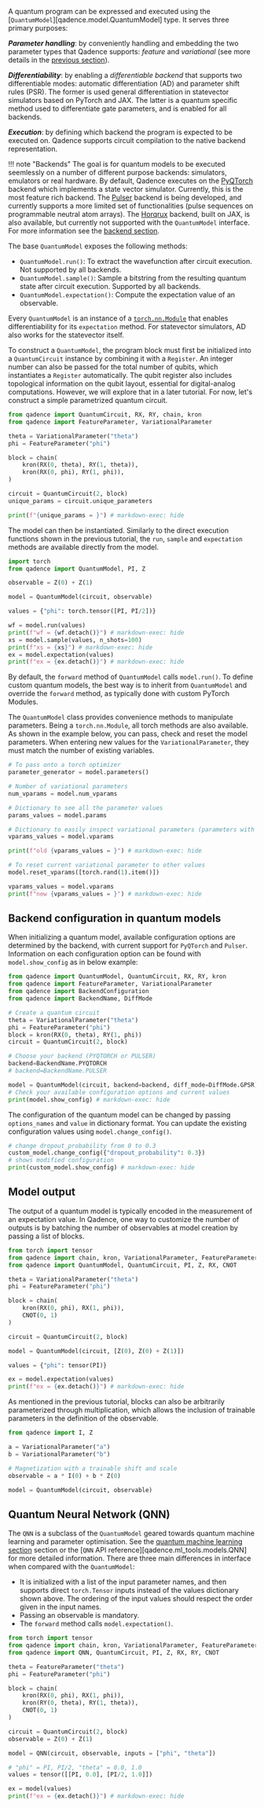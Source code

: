 A quantum program can be expressed and executed using the [`QuantumModel`][qadence.model.QuantumModel] type.
It serves three primary purposes:

_**Parameter handling**_: by conveniently handling and embedding the two parameter types that Qadence supports:
*feature* and *variational* (see more details in the [previous section](parameters.md)).

_**Differentiability**_: by enabling a *differentiable backend* that supports two differentiable modes: automatic differentiation (AD) and parameter shift rules (PSR). The former is used general differentiation in statevector simulators based on PyTorch and JAX. The latter is a quantum specific method used to differentiate gate parameters, and is enabled for all backends.

_**Execution**_: by defining which backend the program is expected to be executed on. Qadence supports circuit compilation to the native backend representation.

!!! note "Backends"
    The goal is for quantum models to be executed seemlessly on a number of different purpose backends: simulators, emulators or real hardware.
    By default, Qadence executes on the [PyQTorch](https://github.com/pasqal-io/PyQ) backend which implements a state vector simulator. Currently, this is the most feature rich backend. The [Pulser](https://pulser.readthedocs.io/en/stable/)
    backend is being developed, and currently supports a more limited set of functionalities (pulse sequences on programmable neutral atom arrays). The [Horqrux](https://github.com/pasqal-io/horqrux/) backend, built on JAX, is also available, but currently not supported with the `QuantumModel` interface. For more information see the [backend section](backends.md).

The base `QuantumModel` exposes the following methods:

* `QuantumModel.run()`: To extract the wavefunction after circuit execution. Not supported by all backends.
* `QuantumModel.sample()`: Sample a bitstring from the resulting quantum state after circuit execution. Supported by all backends.
* `QuantumModel.expectation()`: Compute the expectation value of an observable.

Every `QuantumModel` is an instance of a [`torch.nn.Module`](https://pytorch.org/docs/stable/generated/torch.nn.Module.html) that enables differentiability for its `expectation` method. For statevector simulators, AD also works for the statevector itself.

To construct a `QuantumModel`, the program block must first be initialized into a `QuantumCircuit` instance by combining it with a `Register`. An integer number can also be passed for the total number of qubits, which instantiates a `Register` automatically. The qubit register also includes topological information on the qubit layout, essential for digital-analog computations. However, we will explore that in a later tutorial. For now, let's construct a simple parametrized quantum circuit.

```python exec="on" source="material-block" result="json" session="quantum-model"
from qadence import QuantumCircuit, RX, RY, chain, kron
from qadence import FeatureParameter, VariationalParameter

theta = VariationalParameter("theta")
phi = FeatureParameter("phi")

block = chain(
    kron(RX(0, theta), RY(1, theta)),
    kron(RX(0, phi), RY(1, phi)),
)

circuit = QuantumCircuit(2, block)
unique_params = circuit.unique_parameters

print(f"{unique_params = }") # markdown-exec: hide
```

The model can then be instantiated. Similarly to the direct execution functions shown in the previous tutorial, the `run`, `sample` and `expectation` methods are available directly from the model.

```python exec="on" source="material-block" result="json" session="quantum-model"
import torch
from qadence import QuantumModel, PI, Z

observable = Z(0) + Z(1)

model = QuantumModel(circuit, observable)

values = {"phi": torch.tensor([PI, PI/2])}

wf = model.run(values)
print(f"wf = {wf.detach()}") # markdown-exec: hide
xs = model.sample(values, n_shots=100)
print(f"xs = {xs}") # markdown-exec: hide
ex = model.expectation(values)
print(f"ex = {ex.detach()}") # markdown-exec: hide
```

By default, the `forward` method of `QuantumModel` calls `model.run()`. To define custom quantum models, the best way is to inherit from `QuantumModel` and override the `forward` method, as typically done with custom PyTorch Modules.

The `QuantumModel` class provides convenience methods to manipulate parameters. Being a `torch.nn.Module`, all torch methods are also available. As shown in the example below, you can pass, check and reset the model parameters. When entering new values for the `VariationalParameter`, they must match the number of existing variables.

```python exec="on" source="material-block" result="json" session="quantum-model"
# To pass onto a torch optimizer
parameter_generator = model.parameters()

# Number of variational parameters
num_vparams = model.num_vparams

# Dictionary to see all the parameter values
params_values = model.params

# Dictionary to easily inspect variational parameters (parameters with gradient)
vparams_values = model.vparams

print(f"old {vparams_values = }") # markdown-exec: hide

# To reset current variational parameter to other values
model.reset_vparams([torch.rand(1).item()])

vparams_values = model.vparams
print(f"new {vparams_values = }") # markdown-exec: hide
```

## Backend configuration in quantum models

When initializing a quantum model, available configuration options are determined by the backend, with current support for `PyQTorch` and `Pulser`. Information on each configuration option can be found with `model.show_config` as in below example:

```python exec="on" source="material-block" result="json" session="quantum-model"
from qadence import QuantumModel, QuantumCircuit, RX, RY, kron
from qadence import FeatureParameter, VariationalParameter
from qadence import BackendConfiguration
from qadence import BackendName, DiffMode

# Create a quantum circuit
theta = VariationalParameter("theta")
phi = FeatureParameter("phi")
block = kron(RX(0, theta), RY(1, phi))
circuit = QuantumCircuit(2, block)

# Choose your backend (PYQTORCH or PULSER)
backend=BackendName.PYQTORCH
# backend=BackendName.PULSER

model = QuantumModel(circuit, backend=backend, diff_mode=DiffMode.GPSR)
# Check your available configuration options and current values
print(model.show_config) # markdown-exec: hide
```

The configuration of the quantum model can be changed by passing `options_names` and `value` in dictionary format. You can update the existing configuration values using `model.change_config()`.

```python exec="on" source="material-block" result="json" session="quantum-model"
# change dropout_probability from 0 to 0.3
custom_model.change_config({"dropout_probability": 0.3})
# shows modified configuration
print(custom_model.show_config) # markdown-exec: hide
```

## Model output

The output of a quantum model is typically encoded in the measurement of an expectation value. In Qadence, one way to customize the number of outputs is by batching the number of observables at model creation by passing a list of blocks.

```python exec="on" source="material-block" result="json" session="output"
from torch import tensor
from qadence import chain, kron, VariationalParameter, FeatureParameter
from qadence import QuantumModel, QuantumCircuit, PI, Z, RX, CNOT

theta = VariationalParameter("theta")
phi = FeatureParameter("phi")

block = chain(
    kron(RX(0, phi), RX(1, phi)),
    CNOT(0, 1)
)

circuit = QuantumCircuit(2, block)

model = QuantumModel(circuit, [Z(0), Z(0) + Z(1)])

values = {"phi": tensor(PI)}

ex = model.expectation(values)
print(f"ex = {ex.detach()}") # markdown-exec: hide
```

As mentioned in the previous tutorial, blocks can also be arbitrarily parameterized through multiplication, which allows the inclusion of trainable parameters in the definition of the observable.

```python exec="on" source="material-block" session="output"
from qadence import I, Z

a = VariationalParameter("a")
b = VariationalParameter("b")

# Magnetization with a trainable shift and scale
observable = a * I(0) + b * Z(0)

model = QuantumModel(circuit, observable)
```

## Quantum Neural Network (QNN)

The `QNN` is a subclass of the `QuantumModel` geared towards quantum machine learning and parameter optimisation. See the
[quantum machine learning section](../tutorials/qml/index.md) section or the [`QNN` API reference][qadence.ml_tools.models.QNN] for more detailed
information. There are three main differences in interface when compared with the `QuantumModel`:

- It is initialized with a list of the input parameter names, and then supports direct `torch.Tensor` inputs instead of the values dictionary shown above. The ordering of the input values should respect the order given in the input names.
- Passing an observable is mandatory.
- The `forward` method calls `model.expectation()`.

```python exec="on" source="material-block" result="json"
from torch import tensor
from qadence import chain, kron, VariationalParameter, FeatureParameter
from qadence import QNN, QuantumCircuit, PI, Z, RX, RY, CNOT

theta = FeatureParameter("theta")
phi = FeatureParameter("phi")

block = chain(
    kron(RX(0, phi), RX(1, phi)),
    kron(RY(0, theta), RY(1, theta)),
    CNOT(0, 1)
)

circuit = QuantumCircuit(2, block)
observable = Z(0) + Z(1)

model = QNN(circuit, observable, inputs = ["phi", "theta"])

# "phi" = PI, PI/2, "theta" = 0.0, 1.0
values = tensor([[PI, 0.0], [PI/2, 1.0]])

ex = model(values)
print(f"ex = {ex.detach()}") # markdown-exec: hide
```
